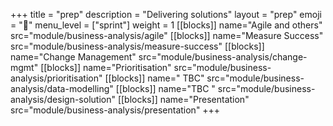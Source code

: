 +++
title = "prep"
description = "Delivering solutions"
layout = "prep"
emoji = "📅"
menu_level = ["sprint"]
weight = 1
[[blocks]]
name="Agile and others"
src="module/business-analysis/agile"
[[blocks]]
name="Measure Success"
src="module/business-analysis/measure-success"
[[blocks]]
name="Change Management"
src="module/business-analysis/change-mgmt"
[[blocks]]
name="Prioritisation"
src="module/business-analysis/prioritisation"
[[blocks]]
name=" TBC"
src="module/business-analysis/data-modelling"
[[blocks]]
name="TBC "
src="module/business-analysis/design-solution"
[[blocks]]
name="Presentation"
src="module/business-analysis/presentation"
+++